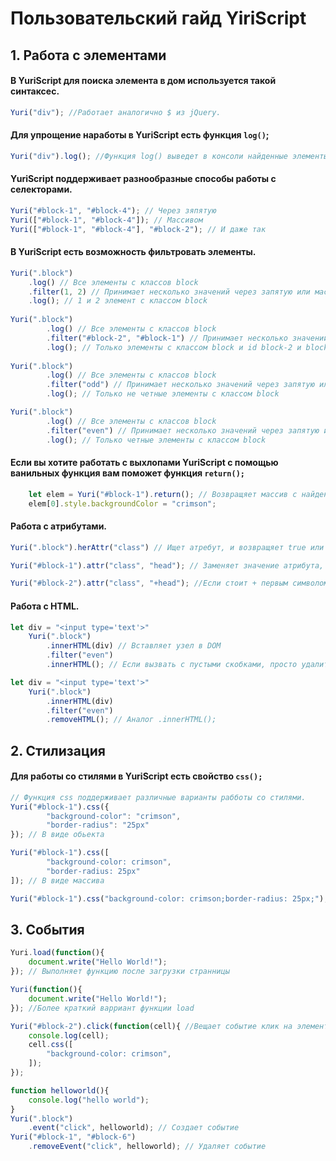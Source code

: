 # Пользовательский гайд YiriScript
## 1. Работа с элементами


#### В YuriScript для поиска элемента в дом используется такой синтаксес.
```javascript 
Yuri("div"); //Работает аналогично $ из jQuery.
``` 
#### Для упрощение наработы в YuriScript есть функция `log()`;
```javascript 
Yuri("div").log(); //Функция log() выведет в консоли найденные элементы.
``` 
#### YuriScript поддерживает разнообразные способы работы с селекторами.
```javascript 
Yuri("#block-1", "#block-4"); // Через зяпятую
Yuri(["#block-1", "#block-4"]); // Массивом
Yuri(["#block-1", "#block-4"], "#block-2"); // И даже так
```
#### В YuriScript есть возможность фильтровать элементы.
```javascript 
Yuri(".block")
    .log() // Все элементы с классов block
    .filter(1, 2) // Принимает несколько значений через запятую или массивом
    .log(); // 1 и 2 элемент с классом block
    
Yuri(".block")
        .log() // Все элементы с классов block
        .filter("#block-2", "#block-1") // Принимает несколько значений через запятую или массивом
        .log(); // Только элементы с классом block и id block-2 и block-1
        
Yuri(".block")
        .log() // Все элементы с классов block
        .filter("odd") // Принимает несколько значений через запятую или массивом
        .log(); // Только не четные элементы c классом block

Yuri(".block")
        .log() // Все элементы с классов block
        .filter("even") // Принимает несколько значений через запятую или массивом
        .log(); // Только четные элементы c классом block
``` 
#### Если вы хотите работать с выхлопами YuriScript с помощью ванильных функция вам поможет функция `return();`
```javascript
    let elem = Yuri("#block-1").return(); // Возвращяет массив с найденными элементами, даже есди в найден всего один элемент
    elem[0].style.backgroundColor = "crimson";
```
#### Работа с атрибутами.
```javascript
Yuri(".block").herAttr("class") // Ищет атребут, и возвращяет true или false в зависимости  от результата.

Yuri("#block-1").attr("class", "head"); // Заменяет значение атрибута, первый аргумент название атребута, второй его значение

Yuri("#block-2").attr("class", "+head"); //Если стоит + первым символом, то он сохранит предыдущее значение атрибута, и добавит новый
```
#### Работа с HTML.
```javascript
let div = "<input type='text'>"
    Yuri(".block")
        .innerHTML(div) // Вставляет узел в DOM
        .filter("even")
        .innerHTML(); // Если вызвать с пустыми скобками, просто удалит узел DOM

let div = "<input type='text'>"
    Yuri(".block")
        .innerHTML(div) 
        .filter("even")
        .removeHTML(); // Аналог .innerHTML();
```

## 2. Стилизация

#### Для работы со стилями в YuriScript есть свойство `css();`
```javascript
// Функция css поддерживает различные варианты рабботы со стилями.
Yuri("#block-1").css({
        "background-color": "crimson",
        "border-radius": "25px"
}); // В виде обьекта

Yuri("#block-1").css([
        "background-color: crimson",
        "border-radius: 25px"
]); // В виде массива

Yuri("#block-1").css("background-color: crimson;border-radius: 25px;"); // И в строку
```

## 3. События
```javascript
Yuri.load(function(){
    document.write("Hello World!");
}); // Выполняет функцию после загрузки странницы

Yuri(function(){
    document.write("Hello World!");
}); //Более краткий варриант функции load

Yuri("#block-2").click(function(cell){ //Вещает событие клик на элемент. В качестве 1 аргумента в фунцию подается выхлоп фукнции, с которым в дальнейшем можно взаимодействовать с помощью функцию YuriScript.
    console.log(cell);
    cell.css([
        "background-color: crimson",
    ]);
});

function helloworld(){
    console.log("hello world");
}
Yuri(".block")
    .event("click", helloworld); // Создает событие 
Yuri("#block-1", "#block-6")
    .removeEvent("click", helloworld); // Удаляет событие
```
